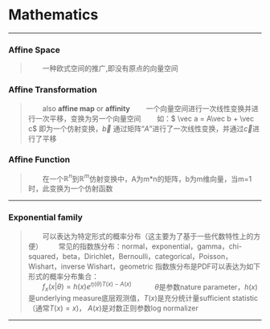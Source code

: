 # Mathematics
-----
### Affine Space
>&emsp;&emsp;一种欧式空间的推广,即没有原点的向量空间

### Affine Transformation 
>&emsp;&emsp;also **affine map** or **affinity**
&emsp;&emsp;一个向量空间进行一次线性变换并进行一次平移，变换为另一个向量空间
&emsp;&emsp;如：$ \vec a = A\vec b + \vec c$ 即为一个仿射变换，$\vec b$ 通过矩阵“$A$”进行了一次线性变换，并通过$\vec c$进行了平移

### Affine Function
>&emsp;&emsp;在一个$\mathbb{R}^n$到$\mathbb{R}^m$仿射变换中，A为m*n的矩阵，b为m维向量，当m=1时，此变换为一个仿射函数

----------

### Exponential family
>&emsp;&emsp;可以表达为特定形式的概率分布（这主要为了基于一些代数特性上的方便）
&emsp;&emsp;常见的指数族分布：normal，exponential，gamma，chi-squared，beta，Dirichlet，Bernoulli，categorical，Poisson，Wishart，inverse Wishart，geometric
指数族分布是PDF可以表达为如下形式的概率分布集合：  
&emsp;&emsp;$f_x(x|\theta)=h(x)e^{\eta(\theta)T(x)-A(x)}$&emsp;
&emsp;&emsp;$\theta$是参数nature parameter，$h(x)$是underlying measure底层观测值，$T(x)$是充分统计量sufficient statistic（通常$T(x)=x$)， $A(x)$是对数正则参数log normalizer

-------




